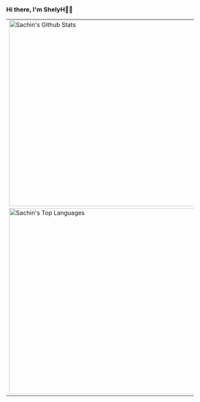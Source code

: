 ### Hi there, I'm ShelyH👋✨

<!--
**ShelyH/ShelyH** is a ✨ _special_ ✨ repository because its `README.md` (this file) appears on your GitHub profile.

Here are some ideas to get you started:

- 🔭 I’m currently working on ...
- 🌱 I’m currently learning ...
- 👯 I’m looking to collaborate on ...
- 🤔 I’m looking for help with ...
- 💬 Ask me about ...
- 📫 How to reach me: ...
- 😄 Pronouns: ...
- ⚡ Fun fact: ...
-->
<table>
  <tbody>
    <tr>
      <td><img alt="Sachin's Github Stats" src="https://github-readme-stats-one-bice.vercel.app/api?username=ShelyH&show_icons=true&theme=dark&role=OWNER,ORGANIZATION_MEMBER,COLLABORATOR" width="500px"/></td>
<!--       <td rowspan=2><img alt="Sachin's GitHub Repository Contribution stats" src="https://github-contributor-stats.vercel.app/api?username=ShelyH&limit=10&combine_all_yearly_contributions=true&theme=dark" width="300px"/></td> -->
    </tr>
    <tr>
      <td><img alt="Sachin's Top Languages" src="https://github-readme-stats-one-bice.vercel.app/api/top-langs/?username=ShelyH&layout=compact&theme=dark&role=OWNER,ORGANIZATION_MEMBER,COLLABORATOR" width="500px"/></td>
    </tr>
  </tbody>
</table>
